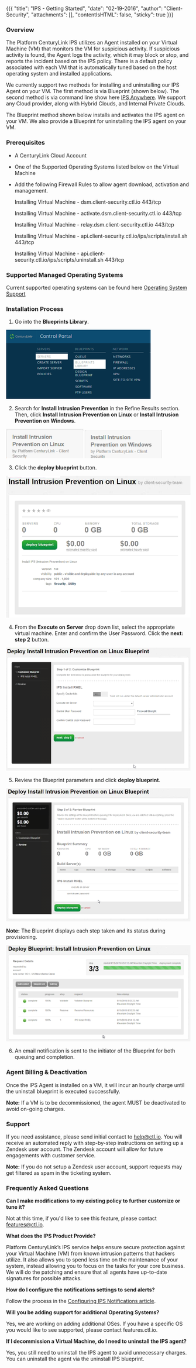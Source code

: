{{{
  "title": "IPS - Getting Started",
  "date": "02-19-2016",
  "author": "Client-Security",
  "attachments": [],
  "contentIsHTML": false,
  "sticky": true
}}}

### Overview
The Platform CenturyLink IPS utilizes an Agent installed on your Virtual Machine (VM) that monitors the VM for suspicious activity. If suspicious activity is found, the Agent logs the activity, which it may block or stop, and reports the incident based on the IPS policy. There is a default policy associated with each VM that is automatically tuned based on the host operating system and installed applications.

We currently support two methods for installing and uninstalling our IPS Agent on your VM.  The first method is via Blueprint (shown below).  The second method is via command line show here [IPS Anywhere](../Security/ipsAnywhere.md). We support any Cloud provider, along with Hybrid Clouds, and Internal Private Clouds.

The Blueprint method shown below installs and activates the IPS agent on your VM. We also provide a Blueprint for uninstalling the IPS agent on your VM.

### Prerequisites
* A CenturyLink Cloud Account
* One of the Supported Operating Systems listed below on the Virtual Machine
* Add the following Firewall Rules to allow agent download, activation and management.

  Installing Virtual Machine - dsm.client-security.ctl.io 443/tcp
  
  Installing Virtual Machine - activate.dsm.client-security.ctl.io 443/tcp
  
  Installing Virtual Machine - relay.dsm.client-security.ctl.io 443/tcp
  
  Installing Virtual Machine - api.client-security.ctl.io/ips/scripts/install.sh 443/tcp

  Installing Virtual Machine - api.client-security.ctl.io/ips/scripts/uninstall.sh 443/tcp

### Supported Managed Operating Systems
Current supported operating systems can be found here [Operating System Support](../Security/supported-ips-oses.md)

### Installation Process

1. Go into the **Blueprints Library**.

  ![Control Portal](../images/client-security/gettingIPS_controlportal.png)

2. Search for **Install Intrusion Prevention** in the Refine Results section. Then, click **Install Intrusion Prevention on Linux** or **Install Intrusion Prevention on Windows**.  

  ![Search Install Linux](../images/client-security/gettingIPS_rhel_blueprintname.png) ![Notification Update Windows](../images/client-security/gettingIPS_windows_blueprintname.png)

3. Click the **deploy blueprint** button.  

  ![Configure Install Linux](../images/client-security/gettingIPS_rhel_configure.png)

4. From the **Execute on Server** drop down list, select the appropriate virtual machine. Enter and confirm the User Password.  Click the **next: step 2** button.  

  ![Configure Notifications RHEL Fields](../images/client-security/gettingIPS_rhel_blueprintfields.png)

5. Review the Blueprint parameters and click **deploy blueprint**.  

  ![Deploy Blueprint](../images/client-security/gettingIPS_rhel_deploy.png)

  **Note:** The Blueprint displays each step taken and its status during provisioning.  

  ![Blueprint Status Log](../images/client-security/gettingIPS_rhel_logstatus.png)

6. An email notification is sent to the initiator of the Blueprint for both queuing and completion.

### Agent Billing & Deactivation

Once the IPS Agent is installed on a VM, it will incur an hourly charge until the uninstall blueprint is executed successfully.

**Note:** If a VM is to be decommissioned, the agent MUST be deactivated to avoid on-going charges.

### Support

If you need assistance, please send initial contact to [help@ctl.io](mailto:help@ctl.io). You will receive an automated reply with step-by-step instructions on setting up a Zendesk user account. The Zendesk account will allow for future engagements with customer service.

**Note:** If you do not setup a Zendesk user account, support requests may get filtered as spam in the ticketing system.

### Frequently Asked Questions

**Can I make modifications to my existing policy to further customize or tune it?**

Not at this time, if you'd like to see this feature, please contact [features@ctl.io](mailto:features@ctl.io).

**What does the IPS Product Provide?**

Platform CenturyLink’s IPS service helps ensure secure protection against your Virtual Machine (VM) from known intrusion patterns that hackers utilize. It also allows you to spend less time on the maintenance of your system, instead allowing you to focus on the tasks for your core business. We will do the patching and ensure that all agents have up-to-date signatures for possible attacks.

**How do I configure the notifications settings to send alerts?**

Follow the process in the [Configuring IPS Notifications article](configuring-ips-notifications.md).

**Will you be adding support for additional Operating Systems?**

Yes, we are working on adding additional OSes. If you have a specific OS you would like to see supported, please contact features.ctl.io.

**If I decommission a Virtual Machine, do I need to uninstall the IPS agent?**

Yes, you still need to uninstall the IPS agent to avoid unnecessary charges. You can uninstall the agent via the uninstall IPS blueprint.
